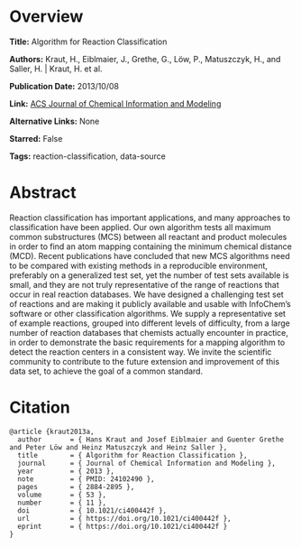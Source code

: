 # Overview
**Title:**
Algorithm for Reaction Classification

**Authors:**
Kraut, H., Eiblmaier, J., Grethe, G., Löw, P., Matuszczyk, H., and Saller, H. |
Kraut, H. et al.

**Publication Date:**
2013/10/08

**Link:**
[ACS Journal of Chemical Information and Modeling](https://pubs.acs.org/doi/full/10.1021/ci400442f)

**Alternative Links:**
None

**Starred:**
False

**Tags:**
reaction-classification, data-source


# Abstract
Reaction classification has important applications, and many approaches to classification have been applied.
Our own algorithm tests all maximum common substructures (MCS) between all reactant and product molecules in order to find an atom mapping containing the minimum chemical distance (MCD).
Recent publications have concluded that new MCS algorithms need to be compared with existing methods in a reproducible environment, preferably on a generalized test set, yet the number of test sets available is small, and they are not truly representative of the range of reactions that occur in real reaction databases.
We have designed a challenging test set of reactions and are making it publicly available and usable with InfoChem’s software or other classification algorithms.
We supply a representative set of example reactions, grouped into different levels of difficulty, from a large number of reaction databases that chemists actually encounter in practice, in order to demonstrate the basic requirements for a mapping algorithm to detect the reaction centers in a consistent way.
We invite the scientific community to contribute to the future extension and improvement of this data set, to achieve the goal of a common standard.


# Citation
```
@article {kraut2013a,
  author       = { Hans Kraut and Josef Eiblmaier and Guenter Grethe and Peter Löw and Heinz Matuszczyk and Heinz Saller },
  title        = { Algorithm for Reaction Classification },
  journal      = { Journal of Chemical Information and Modeling },
  year         = { 2013 },
  note         = { PMID: 24102490 },
  pages        = { 2884-2895 },
  volume       = { 53 },
  number       = { 11 },
  doi          = { 10.1021/ci400442f },
  url          = { https://doi.org/10.1021/ci400442f },
  eprint       = { https://doi.org/10.1021/ci400442f }
}
```

